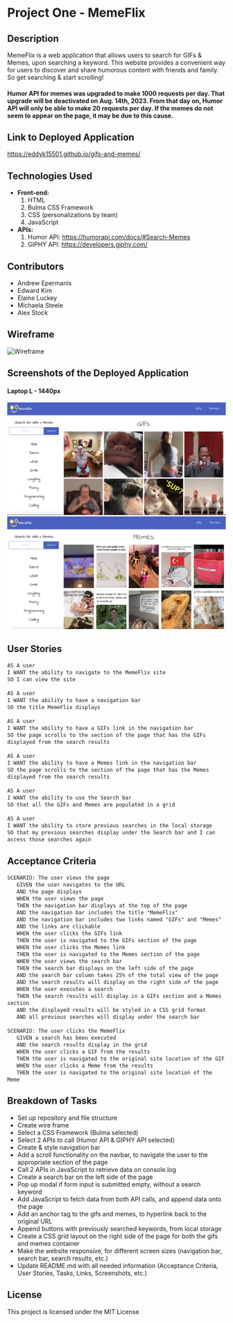 # Project One - MemeFlix

## Description

MemeFlix is a web application that allows users to search for GIFs & Memes, upon searching a keyword. This website provides a convenient way for users to discover and share humorous content with friends and family. So get searching & start scrolling!

#### Humor API for memes was upgraded to make 1000 requests per day. That upgrade will be deactivated on Aug. 14th, 2023. From that day on, Humor API will only be able to make 20 requests per day. If the memes do not seem to appear on the page, it may be due to this cause.

## Link to Deployed Application

https://eddyk15501.github.io/gifs-and-memes/


## Technologies Used

- **Front-end:**
  1. HTML
  2. Bulma CSS Framework
  3. CSS (personalizations by team)
  4. JavaScript
- **APIs:**
  1. Humor API: https://humorapi.com/docs/#Search-Memes
  2. GIPHY API: https://developers.giphy.com/

## Contributors

- Andrew Epermanis
- Edward Kim
- Elaine Luckey
- Michaela Steele
- Alex Stock

## Wireframe

![Wireframe](https://github.com/eddyK15501/gifs-and-memes/assets/134161776/5bb81da9-355d-4738-b98e-2f7c88119d57)

## Screenshots of the Deployed Application

#### Laptop L - 1440px
![alt text](./assets/images/screenshots/Screenshot%202023-07-23%20at%203.29.23%20PM.png)
![alt text](./assets/images/screenshots/Screenshot%202023-07-23%20at%203.29.35%20PM.png)

## User Stories

```
AS A user
I WANT the ability to navigate to the MemeFlix site
SO I can view the site

AS A user
I WANT the ability to have a navigation bar
SO the title MemeFlix displays

AS A user
I WANT the ability to have a GIFs link in the navigation bar
SO the page scrolls to the section of the page that has the GIFs displayed from the search results

AS A user
I WANT the ability to have a Memes link in the navigation bar
SO the page scrolls to the section of the page that has the Memes displayed from the search results

AS A user
I WANT the ability to use the Search bar
SO that all the GIFs and Memes are populated in a grid

AS A user
I WANT the ability to store previous searches in the local storage
SO that my previous searches display under the Search bar and I can access those searches again
```

## Acceptance Criteria

```
SCENARIO: The user views the page
   GIVEN the user navigates to the URL
   AND the page displays
   WHEN the user views the page
   THEN the navigation bar displays at the top of the page
   AND the navigation bar includes the title "MemeFlix"
   AND the navigation bar includes two links named "GIFs" and "Memes"
   AND the links are clickable
   WHEN the user clicks the GIFs link
   THEN the user is navigated to the GIFs section of the page
   WHEN the user clicks the Memes link
   THEN the user is navigated to the Memes section of the page
   WHEN the user views the search bar
   THEN the search bar displays on the left side of the page
   AND the search bar column takes 25% of the total view of the page
   AND the search results will display on the right side of the page
   WHEN the user executes a search
   THEN the search results will display in a GIFs section and a Memes section
   AND the displayed results will be styled in a CSS grid format
   AND all previous searches will display under the search bar

SCENARIO: The user clicks the MemeFlix
   GIVEN a search has been executed
   AND the search results display in the grid
   WHEN the user clicks a GIF from the results
   THEN the user is navigated to the original site location of the GIF
   WHEN the user clicks a Meme from the results
   THEN the user is navigated to the original site location of the Meme
```

## Breakdown of Tasks

- Set up repository and file structure
- Create wire frame
- Select a CSS Framework (Bulma selected)
- Select 2 APIs to call (Humor API & GIPHY API selected)
- Create & style navigation bar
- Add a scroll functionality on the navbar, to navigate the user to the appropriate section of the page
- Call 2 APIs in JavaScript to retrieve data on console.log
- Create a search bar on the left side of the page
- Pop up modal if form input is submitted empty, without a search keyword
- Add JavaScript to fetch data from both API calls, and append data onto the page
- Add an anchor tag to the gifs and memes, to hyperlink back to the original URL
- Append buttons with previously searched keywords, from local storage
- Create a CSS grid layout on the right side of the page for both the gifs and memes container
- Make the website responsive, for different screen sizes (navigation bar, search bar, search results, etc.)
- Update README.md with all needed information (Acceptance Criteria, User Stories, Tasks, Links, Screenshots, etc.)

## License

This project is licensed under the MIT License